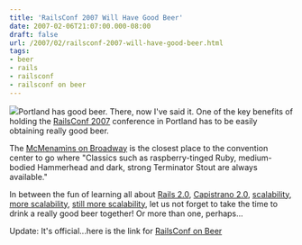 ```yaml
---
title: 'RailsConf 2007 Will Have Good Beer'
date: 2007-02-06T21:07:00.000-08:00
draft: false
url: /2007/02/railsconf-2007-will-have-good-beer.html
tags: 
- beer
- rails
- railsconf
- railsconf on beer
---
```


[![](http://www.mcmenamins.com/shop/pix/patch.ruby.jpg)](http://www.mcmenamins.com/shop/pix/patch.ruby.jpg)Portland has good beer. There, now I've said it. One of the key benefits of holding the [RailsConf 2007](http://conferences.oreillynet.com/rails/) conference in Portland has to be easily obtaining really good beer.  
  
The [McMenamins on Broadway](http://www.mcmenamins.com/index.php?loc=32) is the closest place to the convention center to go where "Classics such as raspberry-tinged Ruby, medium-bodied Hammerhead and dark, strong Terminator Stout are always available."  
  
In between the fun of learning all about [Rails 2.0](http://conferences.oreillynet.com/cs/rails2007/view/e_spkr/2130), [Capistrano 2.0](http://conferences.oreillynet.com/cs/rails2007/view/e_sess/12191), [scalability](http://conferences.oreillynet.com/cs/rails2007/view/e_sess/11694), [more scalability](http://conferences.oreillynet.com/cs/rails2007/view/e_sess/11684), [still more scalability](http://conferences.oreillynet.com/cs/rails2007/view/e_sess/11439), let us not forget to take the time to drink a really good beer together! Or more than one, perhaps...  
  
Update: It's official...here is the link for [RailsConf on Beer](http://railsconf2007.conferencemeetup.com/gatherings/show/5)